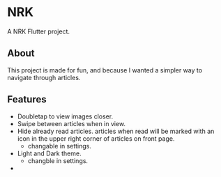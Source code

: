 # NRK

A NRK Flutter project.

## About
This project is made for fun, and because I wanted a simpler way to navigate through articles.

## Features
* Doubletap to view images closer.
* Swipe between articles when in view.
* Hide already read articles.
  articles when read will be marked with an icon in the upper right corner of articles on front page.
  * changable in settings.
* Light and Dark theme.
  * changble in settings.
* 